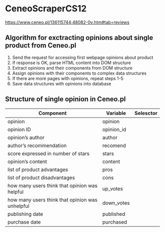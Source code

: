 # CeneoScraperCS12

https://www.ceneo.pl/136115744;48082-0v.htm#tab=reviews

## Algorithm for exctracting opinions about single product from Ceneo.pl

1. Send the request for accessing first webpage opinions about product
2. If response is OK, parse HTML content into DOM structure
3. Extract opinions and their components from DOM structure 
4. Assign opinions with their components to complex data structures
5. If there are more pages with opinions, repeat steps 1-5
6. Save data structures with opinions into database

## Structure of single opinion in Ceneo.pl
|Component|Variable|Selesctor|
|---------|--------|---------|
|opinion|opinion||
|opinion ID|opinion_id||
|opinion’s author|author||
|author’s recommendation|recomend||
|score expressed in number of stars|stars||
|opinion’s content|content||
|list of product advantages|pros||
|list of product disadvantages|cons||
|how many users think that opinion was helpful|up_votes||
|how many users think that opinion was unhelpful|down_votes||
|publishing date|published||
|purchase date|purchased||

